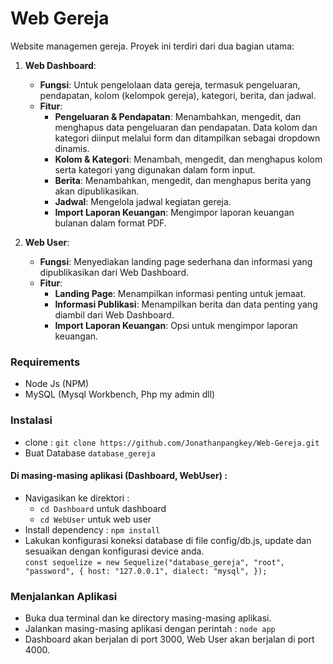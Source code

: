 # Web Gereja
Website managemen gereja. Proyek ini terdiri dari dua bagian utama:

1. **Web Dashboard**: 
   - **Fungsi**: Untuk pengelolaan data gereja, termasuk pengeluaran, pendapatan, kolom (kelompok gereja), kategori, berita, dan jadwal.
   - **Fitur**:
     - **Pengeluaran & Pendapatan**: Menambahkan, mengedit, dan menghapus data pengeluaran dan pendapatan. Data kolom dan kategori diinput melalui form dan ditampilkan sebagai dropdown dinamis.
     - **Kolom & Kategori**: Menambah, mengedit, dan menghapus kolom serta kategori yang digunakan dalam form input.
     - **Berita**: Menambahkan, mengedit, dan menghapus berita yang akan dipublikasikan.
     - **Jadwal**: Mengelola jadwal kegiatan gereja.
     - **Import Laporan Keuangan**: Mengimpor laporan keuangan bulanan dalam format PDF.

2. **Web User**:
   - **Fungsi**: Menyediakan landing page sederhana dan informasi yang dipublikasikan dari Web Dashboard.
   - **Fitur**:
     - **Landing Page**: Menampilkan informasi penting untuk jemaat.
     - **Informasi Publikasi**: Menampilkan berita dan data penting yang diambil dari Web Dashboard.
     - **Import Laporan Keuangan**: Opsi untuk mengimpor laporan keuangan.

### Requirements
- Node Js (NPM)
- MySQL (Mysql Workbench, Php my admin dll)

### Instalasi
- clone : `git clone https://github.com/Jonathanpangkey/Web-Gereja.git`
- Buat Database `database_gereja`
#### Di masing-masing aplikasi (Dashboard, WebUser) : 
- Navigasikan ke direktori  :
	- `cd Dashboard` untuk dashboard
	- `cd WebUser` untuk web user
- Install dependency : `npm install`
- Lakukan konfigurasi koneksi database di file config/db.js, update dan sesuaikan dengan konfigurasi device anda. <br>
`const sequelize = new Sequelize("database_gereja", "root", "password", {
  host: "127.0.0.1",
  dialect: "mysql",
});
`
### Menjalankan Aplikasi
- Buka dua terminal dan ke directory masing-masing aplikasi.
- Jalankan masing-masing aplikasi dengan perintah : `node app`
- Dashboard akan berjalan di port 3000, Web User akan berjalan di port 4000.
